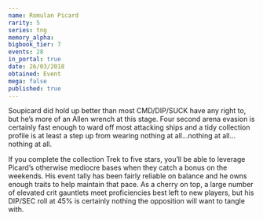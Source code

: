 ```yaml
---
name: Romulan Picard
rarity: 5
series: tng
memory_alpha:
bigbook_tier: 7
events: 28
in_portal: true
date: 26/03/2018
obtained: Event
mega: false
published: true
---
```


Soupicard did hold up better than most CMD/DIP/SUCK have any right to, but he’s more of an Allen wrench at this stage. Four second arena evasion is certainly fast enough to ward off most attacking ships and a tidy collection profile is at least a step up from wearing nothing at all…nothing at all…nothing at all.

If you complete the collection Trek to five stars, you’ll be able to leverage Picard’s otherwise mediocre bases when they catch a bonus on the weekends. His event tally has been fairly reliable on balance and he owns enough traits to help maintain that pace. As a cherry on top, a large number of elevated crit gauntlets meet proficiencies best left to new players, but his DIP/SEC roll at 45% is certainly nothing the opposition will want to tangle with.

